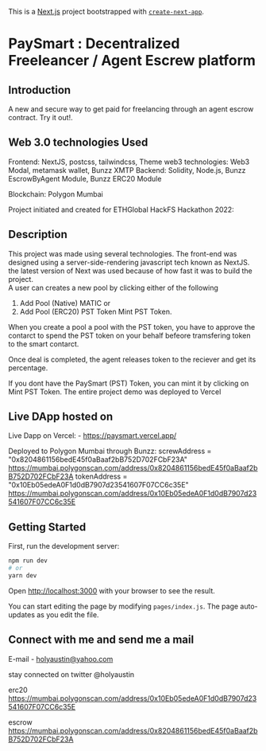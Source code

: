 This is a [Next.js](https://nextjs.org/) project bootstrapped with [`create-next-app`](https://github.com/zeit/next.js/tree/canary/packages/create-next-app).

# PaySmart :  Decentralized Freeleancer / Agent Escrew platform

## Introduction

A new and secure way to get paid for freelancing through an agent escrow contract. Try it out!.

## Web 3.0 technologies Used

Frontend: NextJS, postcss, tailwindcss, Theme
web3 technologies: Web3 Modal, metamask wallet, Bunzz  XMTP
Backend: Solidity, Node.js, Bunzz EscrowByAgent Module, Bunzz ERC20 Module

Blockchain: Polygon Mumbai

Project initiated and created for ETHGlobal HackFS Hackathon 2022:  

## Description

This project was made using several technologies. The front-end was designed using a server-side-rendering javascript tech known as NextJS. the latest version of Next was used because of how fast it was to build the project.  
A user can creates a new pool by clicking either of the following

1. Add Pool (Native) MATIC or
2. Add Pool (ERC20) PST Token Mint PST Token.

When you create a pool a pool with the PST token, you have to approve the contarct to spend the PST token on your behalf befeore tramsfering token to the smart contarct.

Once deal is completed, the agent releases token to the reciever and get its percentage.

If you dont have the PaySmart (PST) Token, you can mint it by clicking on Mint PST Token.
The entire project demo was deployed to Vercel

## Live DApp hosted on

Live Dapp on Vercel: - <https://paysmart.vercel.app/>

Deployed to Polygon Mumbai through Bunzz:
screwAddress = "0x8204861156bedE45f0aBaaf2bB752D702FCbF23A"
https://mumbai.polygonscan.com/address/0x8204861156bedE45f0aBaaf2bB752D702FCbF23A
tokenAddress = "0x10Eb05edeA0F1d0dB7907d23541607F07CC6c35E"
https://mumbai.polygonscan.com/address/0x10Eb05edeA0F1d0dB7907d23541607F07CC6c35E

## Getting Started

First, run the development server:

```bash
npm run dev
# or
yarn dev
```

Open [http://localhost:3000](http://localhost:3000) with your browser to see the result.

You can start editing the page by modifying `pages/index.js`. The page auto-updates as you edit the file.

## Connect with me and send me a mail

E-mail - holyaustin@yahoo.com

stay connected on twitter @holyaustin

erc20
<https://mumbai.polygonscan.com/address/0x10Eb05edeA0F1d0dB7907d23541607F07CC6c35E>

escrow
<https://mumbai.polygonscan.com/address/0x8204861156bedE45f0aBaaf2bB752D702FCbF23A>
